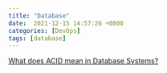 ```yaml
---
title: "Database"
date:  2021-12-15 14:57:26 +0800
categories: [DevOps]
tags: [database]
---
```


[What does ACID mean in Database Systems?](https://database.guide/what-is-acid-in-databases/)
